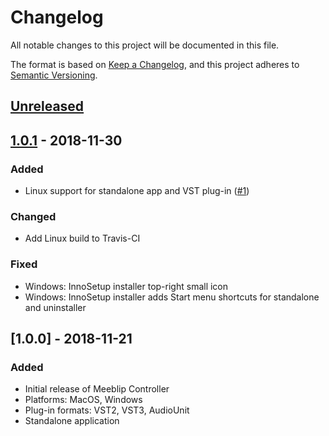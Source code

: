 # Changelog
All notable changes to this project will be documented in this file.

The format is based on [Keep a Changelog](https://keepachangelog.com/en/1.0.0/),
and this project adheres to [Semantic Versioning](https://semver.org/spec/v2.0.0.html).

## [Unreleased]

## [1.0.1] - 2018-11-30
### Added
- Linux support for standalone app and VST plug-in ([#1](https://github.com/rclement/meeblip-controller/issues/1))

### Changed
- Add Linux build to Travis-CI

### Fixed
- Windows: InnoSetup installer top-right small icon
- Windows: InnoSetup installer adds Start menu shortcuts for standalone and uninstaller

## [1.0.0] - 2018-11-21
### Added
- Initial release of Meeblip Controller
- Platforms: MacOS, Windows
- Plug-in formats: VST2, VST3, AudioUnit
- Standalone application

[Unreleased]: https://github.com/rclement/meeblip-controller/compare/1.0.1...HEAD
[1.0.1]: https://github.com/rclement/meeblip-controller/compare/1.0.0...1.0.1

